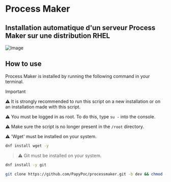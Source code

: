 # Process Maker

## Installation automatique d'un serveur Process Maker sur une distribution RHEL

 ![Image](https://www.processmaker.com/wp-content/uploads/2024/07/processmaker-business-process-automation-platform.webp)

## How to use

Process Maker is installed by running the following command in your terminal.

>[!IMPORTANT]
>⚠️ It is strongly recommended to run this script on a new installation or on an installation made with this script.
>
>⚠️ You must be logged in as root. To do this, type ```su -``` into the console.
>
>⚠️ Make sure the script is no longer present in the ``/root`` directory.
>
>⚠️ 'Wget' must be installed on your system.
```bash
dnf install wget -y
```
>
>⚠️ Git must be installed on your system.
```bash
dnf install -y git
```

```bash
git clone https://github.com/PapyPoc/processmaker.git -b dev && chmod -R +x processmaker && ./processmaker/install
```
